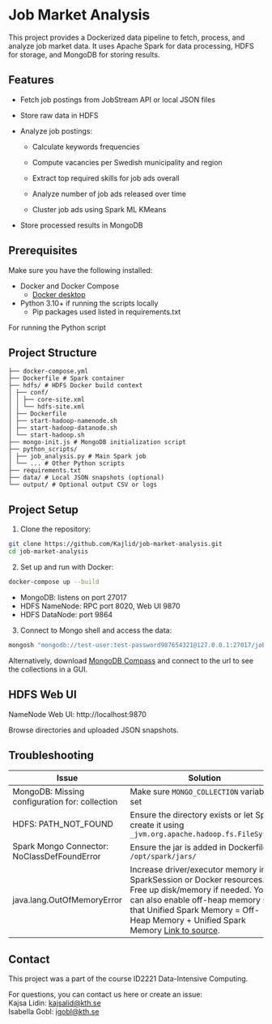 # Job Market Analysis

This project provides a Dockerized data pipeline to fetch, process, and analyze job market data. It uses Apache Spark for data processing, HDFS for storage, and MongoDB for storing results. 

## Features

- Fetch job postings from JobStream API or local JSON files

- Store raw data in HDFS

- Analyze job postings:

    - Calculate keywords frequencies

    - Compute vacancies per Swedish municipality and region

    - Extract top required skills for job ads overall

    - Analyze number of job ads released over time

    - Cluster job ads using Spark ML KMeans

- Store processed results in MongoDB



## Prerequisites

Make sure you have the following installed:

- Docker and Docker Compose
    - [Docker desktop](https://www.docker.com/products/docker-desktop/)
- Python 3.10+ if running the scripts locally
    -  Pip packages used listed in requirements.txt

For running the Python script


## Project Structure
```
├── docker-compose.yml
├── Dockerfile # Spark container
├── hdfs/ # HDFS Docker build context
│ ├── conf/
│ │ ├── core-site.xml
│ │ └── hdfs-site.xml
│ ├── Dockerfile
│ ├── start-hadoop-namenode.sh
│ ├── start-hadoop-datanode.sh
│ └── start-hadoop.sh
├── mongo-init.js # MongoDB initialization script
├── python_scripts/
│ ├── job_analysis.py # Main Spark job
│ └── ... # Other Python scripts
├── requirements.txt
├── data/ # Local JSON snapshots (optional)
└── output/ # Optional output CSV or logs
```


## Project Setup

1. Clone the repository:

```bash
git clone https://github.com/Kajlid/job-market-analysis.git
cd job-market-analysis
```

2. Set up and run with Docker:
```bash
docker-compose up --build
```
- MongoDB: listens on port 27017
- HDFS NameNode: RPC port 8020, Web UI 9870
- HDFS DataNode: port 9864

3. Connect to Mongo shell and access the data:
```bash
mongosh "mongodb://test-user:test-password987654321@127.0.0.1:27017/jobmarket?authSource=admin"
```
Alternatively, download [MongoDB Compass](https://www.mongodb.com/try/download/compass) and connect to the url to see the collections in a GUI. 

## HDFS Web UI

NameNode Web UI: http://localhost:9870

Browse directories and uploaded JSON snapshots.

## Troubleshooting

| Issue                                         | Solution                                                                                     |
|-----------------------------------------------|---------------------------------------------------------------------------------------------|
| MongoDB: Missing configuration for: collection | Make sure `MONGO_COLLECTION` variable is set                                                |
| HDFS: PATH_NOT_FOUND                           | Ensure the directory exists or let Spark create it using `_jvm.org.apache.hadoop.fs.FileSystem` |
| Spark Mongo Connector: NoClassDefFoundError   | Ensure the jar is added in Dockerfile to `/opt/spark/jars/`                                  |
| java.lang.OutOfMemoryError                                           | Increase driver/executor memory in SparkSession or Docker resources. Free up disk/memory if needed. You can also enable off-heap memory so that Unified Spark Memory = Off-Heap Memory + Unified Spark Memory [Link to source](https://medium.com/@omkarspatil2611/memory-management-in-apache-spark-3ae1f4db9d2b).


## Contact
This project was a part of the course ID2221 Data-Intensive Computing.

For questions, you can contact us here or create an issue: \
Kajsa Lidin: kajsalid@kth.se   \
Isabella Gobl: igobl@kth.se

